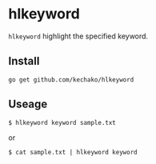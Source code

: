 hlkeyword
==========

`hlkeyword` highlight the specified keyword.

Install
----------

```
go get github.com/kechako/hlkeyword
```

Useage
----------

```
$ hlkeyword keyword sample.txt
```

or

```
$ cat sample.txt | hlkeyword keyword
```
